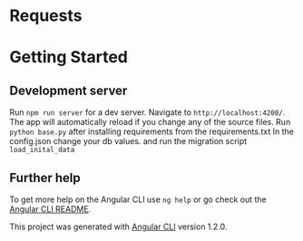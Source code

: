 # Requests
# Getting Started



## Development server

Run `npm run server` for a dev server. Navigate to `http://localhost:4200/`. The app will automatically reload if you change any of the source files.
Run  `python base.py` after installing requirements from the requirements.txt
In the config.json change your db values. 
and run the migration script `load_inital_data`



## Further help

To get more help on the Angular CLI use `ng help` or go check out the [Angular CLI README](https://github.com/angular/angular-cli/blob/master/README.md).

This project was generated with [Angular CLI](https://github.com/angular/angular-cli) version 1.2.0.

